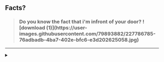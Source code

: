 ## Facts?

<h3>
  <blockquote>
<!--START_SECTION:debris-->                                                                                                                                                   
Do you know the fact that i'm infront of your door?
    ![download (1)](https://user-images.githubusercontent.com/79893882/227786785-76adbadb-4ba7-402e-bfc6-e3d202625058.jpg)

<!--END_SECTION:debris-->
  </blockquote>
</h3>

-----

<details>
  <summary></summary>

    ![Lol](https://user-images.githubusercontent.com/79893882/227786785-76adbadb-4ba7-402e-bfc6-e3d202625058.jpg)

</details>

